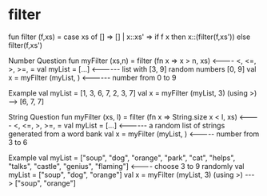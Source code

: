 # filter

fun filter (f,xs) =
	case xs of
         [] => []
         | x::xs' => if f x
                     then x::(filter(f,xs'))
                     else filter(f,xs')

Number Question 
fun myFilter (xs,n) = filter (fn x => x > n, xs)   <---- <, <=, >, >=, =
val myList = [...]   <------ list with [3, 9] random numbers [0, 9]
val x = myFilter (myList, <x>)   <------ number from 0 to 9

Example
val myList = [1, 3, 6, 7, 2, 3, 7]
val x = myFilter (myList, 3) (using >) --> [6, 7, 7]


String Question
fun myFilter (xs, l) = filter (fn x => String.size x < l, xs)   <---- <, <=, >, >=, =
val myList = [...] <------ a random list of strings generated from a word bank 
val x = myFilter (myList, <x>) <----- number from 3 to 6

Example
val myList = ["soup", "dog", "orange", "park", "cat", "helps", "talks", "castle", "genius", "flaming"]  <---- choose 3 to 9 randomly
val myList = ["soup", "dog", "orange"]
val x = myFilter (myList, 3)  (using >) ---> ["soup", "orange"]
